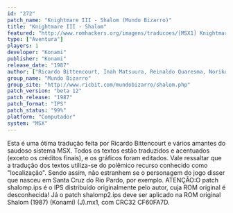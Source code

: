 ```yaml
---
id: "272"
patch_name: "Knightmare III - Shalom (Mundo Bizarro)"
title: "Knightmare III - Shalom"
featured: "http://www.romhackers.org/imagens/traducoes/[MSX1] Knightmare III - Shalom - Mundo Bizarro - 1.png"
type: ["Aventura"]
players: 1
developer: "Konami"
publisher: "Konami"
release_date: "1987"
author: ["Ricardo Bittencourt, Inah Matsuura, Reinaldo Quaresma, Noriko Shindo, Alex Sato, Cyberknight, Takamichi Suzukawa, Kyoko Koizumi, Marcos Kawata, Rebecca Alene Warner e Ginseng (aka Daniel Kim)"]
group_name: "Mundo Bizarro"
group_site: "http://www.ricbit.com/mundobizarro/shalom.php"
patch_version: "beta 12"
patch_release: "1987"
patch_format: "IPS"
patch_status: "99%"
platform: "Computador"
system: "MSX"
---
```


Esta é uma ótima tradução feita por Ricardo Bittencourt e vários amantes do saudoso sistema MSX. Todos os textos estão traduzidos e acentuados (exceto os créditos finais), e os gráficos foram editados. Vale ressaltar que a tradução dos textos utiliza-se do polêmico recurso conhecido como "localização". Sendo assim, não estranhem se o personagem do jogo disser que nasceu em Santa Cruz do Rio Pardo, por exemplo. ATENÇÃO:O patch shalomp.ips é o IPS distribuído originalmente pelo autor, cuja ROM original é desconhecida! Já o patch shalomp2.ips deve ser aplicado na ROM original Shalom (1987) (Konami) (J).mx1, com CRC32 CF60FA7D.